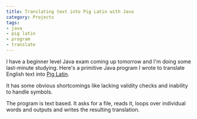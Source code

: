 ```yaml
---
title: Translating text into Pig Latin with Java
category: Projects
tags:
- java
- pig latin
- program
- translate
---
```

I have a beginner level Java exam coming up tomorrow and I&#039;m doing some last-minute studying. Here&#039;s a primitive Java program I wrote to translate English text into [Pig Latin](http://en.wikipedia.org/wiki/Pig_Latin).

It has some obvious shortcomings like lacking validity checks and inability to handle symbols.

The program is text based. It asks for a file, reads it, loops over individual words and outputs and writes the resulting translation.

<script src="https://gist.github.com/2657000.js?file=Stuffy.java"></script>
